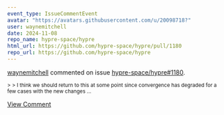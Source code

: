 ```yaml
---
event_type: IssueCommentEvent
avatar: "https://avatars.githubusercontent.com/u/20098718?"
user: waynemitchell
date: 2024-11-08
repo_name: hypre-space/hypre
html_url: https://github.com/hypre-space/hypre/pull/1180
repo_url: https://github.com/hypre-space/hypre
---
```


<a href='https://github.com/waynemitchell' target='_blank'>waynemitchell</a> commented on issue <a href='https://github.com/hypre-space/hypre/pull/1180' target='_blank'>hypre-space/hypre#1180</a>.

<small>> > I think we should return to this at some point since convergence has degraded for a few cases with the new changes...</small>

<a href='https://github.com/hypre-space/hypre/pull/1180' target='_blank'>View Comment</a>